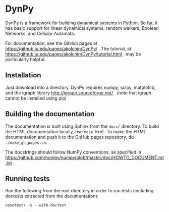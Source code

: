 DynPy
=====

DynPy is a framework for building dynamical systems in Python.  So far, it has basic support for linear dynamical systems, random walkers, Boolean Networks, and Cellular Autamata.

For documentation, see the GitHub pages at https://github.iu.edu/pages/akolchin/DynPy/ .  The tutorial, at https://github.iu.edu/pages/akolchin/DynPy/tutorial.html , may be particularly helpful.


Installation
------------
Just download into a directory.  DynPy requires numpy, scipy, matplotlib, and the igraph library http://igraph.sourceforge.net/ .  (note that igraph cannot be installed using pip)


Building the documentation
--------------------------

The documentation is built using Sphinx from the ``docs/`` directory.  To build the HTML documentation locally, use ``make html``. To make the HTML documentation and push it to the GitHub pages repository, do ``./make_gh_pages.sh``.

The docstrings should follow NumPy conventions, as specified in https://github.com/numpy/numpy/blob/master/doc/HOWTO_DOCUMENT.rst.txt .

Running tests
-------------

Run the following from the root directory in order to run tests (including doctests extracted from the documentation):

``nosetests -v --with-doctest``


